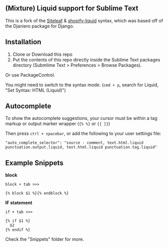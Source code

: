 ## (Mixture) Liquid support for Sublime Text

This is a fork of the [Siteleaf](https://github.com/siteleaf/liquid-syntax-mode) & [shopify-liquid](https://bitbucket.org/granteagon/shopify-liquid) syntax, which was based off of the Djaniero package for Django.

## Installation

1. Clone or Download this repo
2. Put the contents of this repo directly inside the Sublime Text packages directory (Submlime Text > Preferences > Browse Packages).

Or use PackageControl.

You might need to switch to the syntax mode. (`cmd + p`, search for Liquid, "Set Syntax: HTML (Liquid)")

## Autocomplete

To show the autocomplete suggestions, your cursor must be within a tag markup or output marker wrapper (`{% %}` or `{{ }}`) 

Then press `ctrl + spacebar`, or add the following to your user settings file:

```
"auto_complete_selector": "source - comment, text.html.liquid punctuation.output.liquid, text.html.liquid punctuation.tag.liquid"
```

## Example Snippets

**block**

```
block + tab >>>

{% block $1 %}{% endblock %}
```


**IF statement**

```
if + tab >>>

{% if $1 %}
  $2
{% endif %}
```

Check the "Snippets" folder for more.